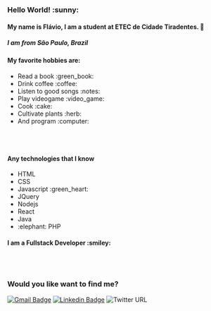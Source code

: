 <h3>Hello World! :sunny:</h3>

#### My name is Flávio, I am a student at ETEC de Cidade Tiradentes. 🌱
##### I am from São Paulo, Brazil

<h4>My favorite hobbies are: </h4>
<ul>
  <li>Read a book :green_book:</li>
  <li>Drink coffee :coffee:</li>
  <li>Listen to good songs :notes:</li>
  <li>Play videogame :video_game:</li>
  <li>Cook :cake:</li>
  <li>Cultivate plants :herb:</li>
  <li>And program :computer:</li>
</ul>
<br>
<br>
<h4>Any technologies that I know</h4>

<ul>
  <li>HTML</li>
  <li>CSS</li>
  <li>Javascript :green_heart:</li>
  <li>JQuery</li>
  <li>Nodejs</li>
  <li>React</li>
  <li>Java</li>
  <li>:elephant: PHP</li>
</ul>

<h4>I am a Fullstack Developer :smiley:</h4>

<br>
<br>

<h3>Would you like want to find me?</h3>

[![Gmail Badge](https://img.shields.io/badge/-flaviovhtorres@gmail.com-c14438?style=flat-square&logo=Gmail&logoColor=white&link=mailto:flaviovhtorres@gmail.com)](mailto:flaviovhtorres@gmail.com)
[![Linkedin Badge](https://img.shields.io/badge/-LinkedIn-blue?style=flat-square&logo=Linkedin&logoColor=white&link=https://www.linkedin.com/in/fl%C3%A1vio-henrique-torres-246a151a4/)](https://www.linkedin.com/in/fl%C3%A1vio-henrique-torres-246a151a4/)
![Twitter URL](https://img.shields.io/twitter/url?label=Flavleo_&style=social&url=https%3A%2F%2Ftwitter.com%2FFlavleo_)

<!--
**F-programmer/F-programmer** is a ✨ _special_ ✨ repository because its `README.md` (this file) appears on your GitHub profile.

Here are some ideas to get you started:

- 🔭 I’m currently working on ...
- 🌱 I’m currently learning ...
- 👯 I’m looking to collaborate on ...
- 🤔 I’m looking for help with ...
- 💬 Ask me about ...
- 📫 How to reach me: ...
- 😄 Pronouns: ...
- ⚡ Fun fact: ...
- 👋
-->
